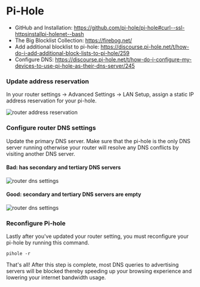 # Pi-Hole

- GitHub and Installation: https://github.com/pi-hole/pi-hole#curl--ssl-httpsinstallpi-holenet--bash
- The Big Blocklist Collection: https://firebog.net/
- Add additional blocklist to pi-hole: https://discourse.pi-hole.net/t/how-do-i-add-additional-block-lists-to-pi-hole/259
- Configure DNS: https://discourse.pi-hole.net/t/how-do-i-configure-my-devices-to-use-pi-hole-as-their-dns-server/245


### Update address reservation
In your router settings -> Advanced Settings -> LAN Setup,
assign a static IP address reservation for your pi-hole.

![router address reservation](https://user-images.githubusercontent.com/3826772/46258245-14076400-c495-11e8-8250-9321ad449660.png)


### Configure router DNS settings

Update the primary DNS server. Make sure that the pi-hole is the only DNS
server running otherwise your router will resolve any DNS conflicts by
visiting another DNS server.


#### Bad: has secondary and tertiary DNS servers
![router dns settings](https://user-images.githubusercontent.com/3826772/46082360-e789da00-c16c-11e8-8f80-db7ae0c9f6c8.png)

#### Good: secondary and tertiary DNS servers are empty
![router dns settings](https://user-images.githubusercontent.com/3826772/46258514-1ae4a580-c49a-11e8-89db-3eed2dc6dc69.png)

### Reconfigure Pi-hole
Lastly after you've updated your router setting, you must reconfigure your
pi-hole by running this command.

```
pihole -r
```

That's all! After this step is complete, most DNS queries to advertising servers
will be blocked thereby speeding up your browsing experience and lowering your
internet bandwidth usage.
